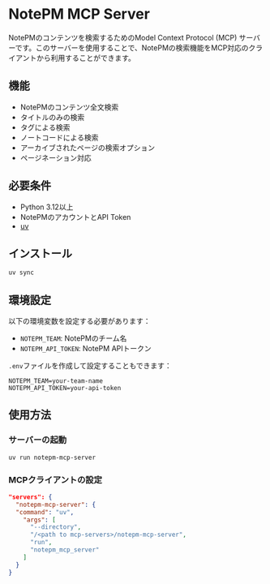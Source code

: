# NotePM MCP Server

NotePMのコンテンツを検索するためのModel Context Protocol (MCP) サーバーです。このサーバーを使用することで、NotePMの検索機能をMCP対応のクライアントから利用することができます。

## 機能

- NotePMのコンテンツ全文検索
- タイトルのみの検索
- タグによる検索
- ノートコードによる検索
- アーカイブされたページの検索オプション
- ページネーション対応

## 必要条件

- Python 3.12以上
- NotePMのアカウントとAPI Token
- [uv](https://github.com/astral-sh/uv)

## インストール

```sh
uv sync
```

## 環境設定

以下の環境変数を設定する必要があります：

- `NOTEPM_TEAM`: NotePMのチーム名
- `NOTEPM_API_TOKEN`: NotePM APIトークン

`.env`ファイルを作成して設定することもできます：

```.env
NOTEPM_TEAM=your-team-name
NOTEPM_API_TOKEN=your-api-token
```

## 使用方法

### サーバーの起動

```bash
uv run notepm-mcp-server
```

### MCPクライアントの設定

```json
"servers": {
  "notepm-mcp-server": {
  "command": "uv",
    "args": [
      "--directory",
      "/<path to mcp-servers>/notepm-mcp-server",
      "run",
      "notepm_mcp_server"
    ]
  }
}
```
